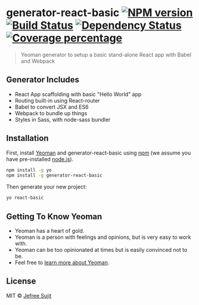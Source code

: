 # generator-react-basic [![NPM version][npm-image]][npm-url] [![Build Status][travis-image]][travis-url] [![Dependency Status][daviddm-image]][daviddm-url] [![Coverage percentage][coveralls-image]][coveralls-url]
> Yeoman generator to setup a basic stand-alone React app with Babel and Webpack

## Generator Includes

 * React App scaffolding with basic "Hello World" app
 * Routing built-in using React-router
 * Babel to convert JSX and ES6
 * Webpack to bundle up things
 * Styles in Sass, with node-sass bundler

## Installation

First, install [Yeoman](http://yeoman.io) and generator-react-basic using [npm](https://www.npmjs.com/) (we assume you have pre-installed [node.js](https://nodejs.org/)).

```bash
npm install -g yo
npm install -g generator-react-basic
```

Then generate your new project:

```bash
yo react-basic
```

## Getting To Know Yeoman

 * Yeoman has a heart of gold.
 * Yeoman is a person with feelings and opinions, but is very easy to work with.
 * Yeoman can be too opinionated at times but is easily convinced not to be.
 * Feel free to [learn more about Yeoman](http://yeoman.io/).

## License

MIT © [Jefree Sujit](https://jefreesujit.github.io)


[npm-image]: https://badge.fury.io/js/generator-react-basic.svg
[npm-url]: https://npmjs.org/package/generator-react-basic
[travis-image]: https://travis-ci.org/jefreesujit/generator-react-basic.svg?branch=master
[travis-url]: https://travis-ci.org/jefreesujit/generator-react-basic
[daviddm-image]: https://david-dm.org/jefreesujit/generator-react-basic.svg?theme=shields.io
[daviddm-url]: https://david-dm.org/jefreesujit/generator-react-basic
[coveralls-image]: https://coveralls.io/repos/jefreesujit/generator-react-basic/badge.svg
[coveralls-url]: https://coveralls.io/r/jefreesujit/generator-react-basic
